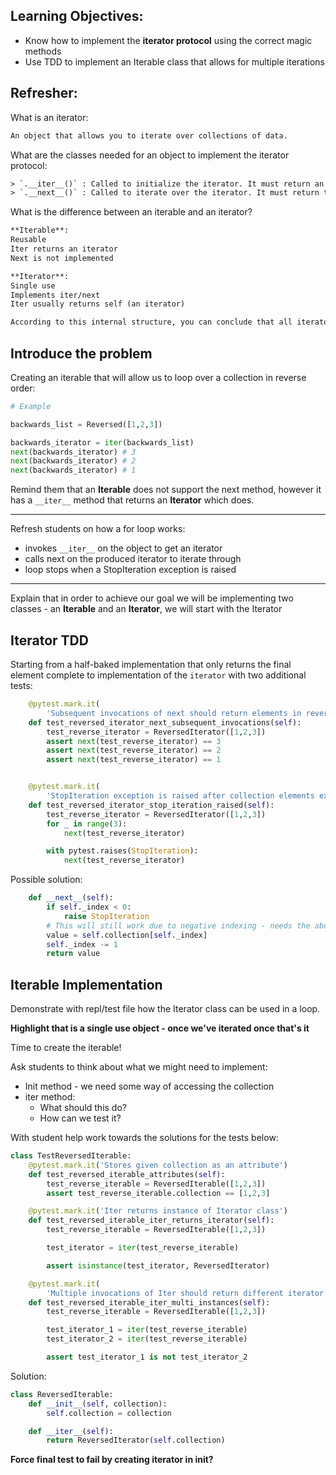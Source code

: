 ## Learning Objectives:

- Know how to implement the **iterator protocol** using the correct magic methods
- Use TDD to implement an Iterable class that allows for multiple iterations

## Refresher:

What is an iterator:

```txt
An object that allows you to iterate over collections of data.
```

What are the classes needed for an object to implement the iterator protocol:

```txt
> `.__iter__()` : Called to initialize the iterator. It must return an iterator object.
> `.__next__()` : Called to iterate over the iterator. It must return the next value in the data stream.
```

What is the difference between an iterable and an iterator?

```txt
**Iterable**:
Reusable
Iter returns an iterator
Next is not implemented

**Iterator**:
Single use
Implements iter/next
Iter usually returns self (an iterator)
```

```txt
According to this internal structure, you can conclude that all iterators are iterables because they meet the iterable protocol. However, not all iterables are iterators—only those implementing the .__next__() method.
```

## Introduce the problem

Creating an iterable that will allow us to loop over a collection in reverse order:

```py
# Example

backwards_list = Reversed([1,2,3])

backwards_iterator = iter(backwards_list)
next(backwards_iterator) # 3
next(backwards_iterator) # 2
next(backwards_iterator) # 1
```

Remind them that an **Iterable** does not support the next method, however it has a `__iter__` method that returns an **Iterator** which does.

---

Refresh students on how a for loop works:

- invokes `__iter__` on the object to get an iterator
- calls next on the produced iterator to iterate through
- loop stops when a StopIteration exception is raised

---

Explain that in order to achieve our goal we will be implementing two classes - an **Iterable** and an **Iterator**, we will start with the Iterator

## Iterator TDD

Starting from a half-baked implementation that only returns the final element complete to implementation of the `iterator` with two additional tests:

```py
    @pytest.mark.it(
        'Subsequent invocations of next should return elements in reverse order')
    def test_reversed_iterator_next_subsequent_invocations(self):
        test_reverse_iterator = ReversedIterator([1,2,3])
        assert next(test_reverse_iterator) == 3
        assert next(test_reverse_iterator) == 2
        assert next(test_reverse_iterator) == 1


    @pytest.mark.it(
        'StopIteration exception is raised after collection elements exhausted')
    def test_reversed_iterator_stop_iteration_raised(self):
        test_reverse_iterator = ReversedIterator([1,2,3])
        for _ in range(3):
            next(test_reverse_iterator)

        with pytest.raises(StopIteration):
            next(test_reverse_iterator)
```

Possible solution:

```py
    def __next__(self):
        if self._index < 0:
            raise StopIteration
        # This will still work due to negative indexing - needs the above condition
        value = self.collection[self._index]
        self._index -= 1
        return value
```

## Iterable Implementation

Demonstrate with repl/test file how the Iterator class can be used in a loop.

**Highlight that is a single use object - once we've iterated once that's it**

Time to create the iterable!

Ask students to think about what we might need to implement:

- Init method - we need some way of accessing the collection
- iter method:
  - What should this do?
  - How can we test it?

With student help work towards the solutions for the tests below:

```py
class TestReversedIterable:
    @pytest.mark.it('Stores given collection as an attribute')
    def test_reversed_iterable_attributes(self):
        test_reverse_iterable = ReversedIterable([1,2,3])
        assert test_reverse_iterable.collection == [1,2,3]

    @pytest.mark.it('Iter returns instance of Iterator class')
    def test_reversed_iterable_iter_returns_iterator(self):
        test_reverse_iterable = ReversedIterable([1,2,3])

        test_iterator = iter(test_reverse_iterable)

        assert isinstance(test_iterator, ReversedIterator)

    @pytest.mark.it(
        'Multiple invocations of Iter should return different iterator instances')
    def test_reversed_iterable_iter_multi_instances(self):
        test_reverse_iterable = ReversedIterable([1,2,3])

        test_iterator_1 = iter(test_reverse_iterable)
        test_iterator_2 = iter(test_reverse_iterable)

        assert test_iterator_1 is not test_iterator_2
```

Solution:

```py
class ReversedIterable:
    def __init__(self, collection):
        self.collection = collection

    def __iter__(self):
        return ReversedIterator(self.collection)
```

**Force final test to fail by creating iterator in init?**
